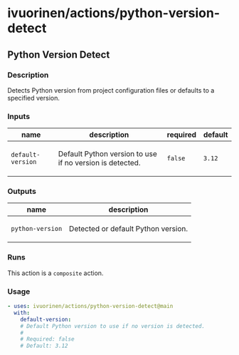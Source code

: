 # ivuorinen/actions/python-version-detect

## Python Version Detect

### Description

Detects Python version from project configuration files or defaults to a specified version.

### Inputs

| name              | description                                                     | required | default |
|-------------------|-----------------------------------------------------------------|----------|---------|
| `default-version` | <p>Default Python version to use if no version is detected.</p> | `false`  | `3.12`  |

### Outputs

| name             | description                                |
|------------------|--------------------------------------------|
| `python-version` | <p>Detected or default Python version.</p> |

### Runs

This action is a `composite` action.

### Usage

```yaml
- uses: ivuorinen/actions/python-version-detect@main
  with:
    default-version:
    # Default Python version to use if no version is detected.
    #
    # Required: false
    # Default: 3.12
```

